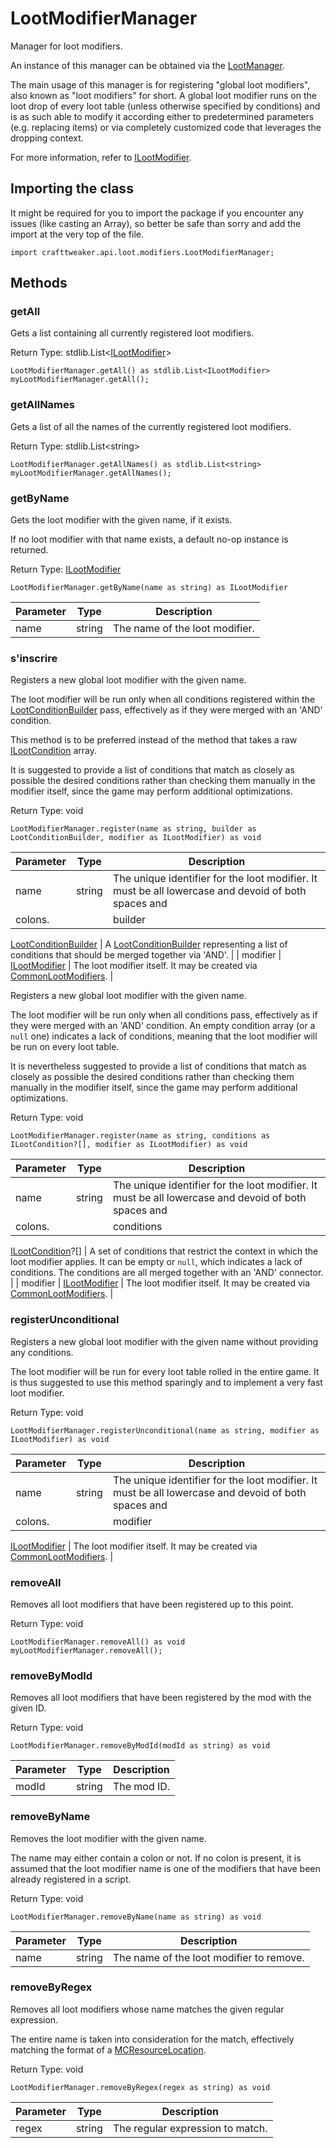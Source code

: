 # LootModifierManager

Manager for loot modifiers.

 An instance of this manager can be obtained via the [LootManager](/vanilla/api/loot/LootManager).

 The main usage of this manager is for registering "global loot modifiers", also known as "loot modifiers" for short. A global loot modifier runs on the loot drop of every loot table (unless otherwise specified by conditions) and is as such able to modify it according either to predetermined parameters (e.g. replacing items) or via completely customized code that leverages the dropping context.

 For more information, refer to [ILootModifier](/vanilla/api/loot/modifiers/ILootModifier).

## Importing the class

It might be required for you to import the package if you encounter any issues (like casting an Array), so better be safe than sorry and add the import at the very top of the file.
```zenscript
import crafttweaker.api.loot.modifiers.LootModifierManager;
```


## Methods

### getAll

Gets a list containing all currently registered loot modifiers.

Return Type: stdlib.List&lt;[ILootModifier](/vanilla/api/loot/modifiers/ILootModifier)&gt;

```zenscript
LootModifierManager.getAll() as stdlib.List<ILootModifier>
myLootModifierManager.getAll();
```

### getAllNames

Gets a list of all the names of the currently registered loot modifiers.

Return Type: stdlib.List&lt;string&gt;

```zenscript
LootModifierManager.getAllNames() as stdlib.List<string>
myLootModifierManager.getAllNames();
```

### getByName

Gets the loot modifier with the given name, if it exists.

 If no loot modifier with that name exists, a default no-op instance is returned.

Return Type: [ILootModifier](/vanilla/api/loot/modifiers/ILootModifier)

```zenscript
LootModifierManager.getByName(name as string) as ILootModifier
```

| Parameter | Type   | Description                    |
| --------- | ------ | ------------------------------ |
| name      | string | The name of the loot modifier. |


### s'inscrire

Registers a new global loot modifier with the given name.

 The loot modifier will be run only when all conditions registered within the [LootConditionBuilder](/vanilla/api/loot/conditions/LootConditionBuilder) pass, effectively as if they were merged with an 'AND' condition.

 This method is to be preferred instead of the method that takes a raw [ILootCondition](/vanilla/api/loot/conditions/ILootCondition) array.

 It is suggested to provide a list of conditions that match as closely as possible the desired conditions rather than checking them manually in the modifier itself, since the game may perform additional optimizations.

Return Type: void

```zenscript
LootModifierManager.register(name as string, builder as LootConditionBuilder, modifier as ILootModifier) as void
```

| Parameter | Type   | Description                                                                                         |
| --------- | ------ | --------------------------------------------------------------------------------------------------- |
| name      | string | The unique identifier for the loot modifier. It must be all lowercase and devoid of both spaces and |
 colons. | | builder | 

[LootConditionBuilder](/vanilla/api/loot/conditions/LootConditionBuilder) | A [LootConditionBuilder](/vanilla/api/loot/conditions/LootConditionBuilder) representing a list of conditions that should be merged together via 'AND'. | | modifier | [ILootModifier](/vanilla/api/loot/modifiers/ILootModifier) | The loot modifier itself. It may be created via [CommonLootModifiers](/vanilla/api/loot/modifiers/CommonLootModifiers). |


Registers a new global loot modifier with the given name.

 The loot modifier will be run only when all conditions pass, effectively as if they were merged with an 'AND' condition. An empty condition array (or a <code>null</code> one) indicates a lack of conditions, meaning that the loot modifier will be run on every loot table.

 It is nevertheless suggested to provide a list of conditions that match as closely as possible the desired conditions rather than checking them manually in the modifier itself, since the game may perform additional optimizations.

Return Type: void

```zenscript
LootModifierManager.register(name as string, conditions as ILootCondition?[], modifier as ILootModifier) as void
```

| Parameter | Type   | Description                                                                                         |
| --------- | ------ | --------------------------------------------------------------------------------------------------- |
| name      | string | The unique identifier for the loot modifier. It must be all lowercase and devoid of both spaces and |
 colons. | | conditions | 

[ILootCondition](/vanilla/api/loot/conditions/ILootCondition)?[] | A set of conditions that restrict the context in which the loot modifier applies. It can be empty or <code>null</code>, which indicates a lack of conditions. The conditions are all merged together with an 'AND' connector. | | modifier | [ILootModifier](/vanilla/api/loot/modifiers/ILootModifier) | The loot modifier itself. It may be created via [CommonLootModifiers](/vanilla/api/loot/modifiers/CommonLootModifiers). |


### registerUnconditional

Registers a new global loot modifier with the given name without providing any conditions.

 The loot modifier will be run for every loot table rolled in the entire game. It is thus suggested to use this method sparingly and to implement a very fast loot modifier.

Return Type: void

```zenscript
LootModifierManager.registerUnconditional(name as string, modifier as ILootModifier) as void
```

| Parameter | Type   | Description                                                                                         |
| --------- | ------ | --------------------------------------------------------------------------------------------------- |
| name      | string | The unique identifier for the loot modifier. It must be all lowercase and devoid of both spaces and |
 colons. | | modifier | 

[ILootModifier](/vanilla/api/loot/modifiers/ILootModifier) | The loot modifier itself. It may be created via [CommonLootModifiers](/vanilla/api/loot/modifiers/CommonLootModifiers). |


### removeAll

Removes all loot modifiers that have been registered up to this point.

Return Type: void

```zenscript
LootModifierManager.removeAll() as void
myLootModifierManager.removeAll();
```

### removeByModId

Removes all loot modifiers that have been registered by the mod with the given ID.

Return Type: void

```zenscript
LootModifierManager.removeByModId(modId as string) as void
```

| Parameter | Type   | Description |
| --------- | ------ | ----------- |
| modId     | string | The mod ID. |


### removeByName

Removes the loot modifier with the given name.

 The name may either contain a colon or not. If no colon is present, it is assumed that the loot modifier name is one of the modifiers that have been already registered in a script.

Return Type: void

```zenscript
LootModifierManager.removeByName(name as string) as void
```

| Parameter | Type   | Description                              |
| --------- | ------ | ---------------------------------------- |
| name      | string | The name of the loot modifier to remove. |


### removeByRegex

Removes all loot modifiers whose name matches the given regular expression.

 The entire name is taken into consideration for the match, effectively matching the format of a [MCResourceLocation](/vanilla/api/util/MCResourceLocation).

Return Type: void

```zenscript
LootModifierManager.removeByRegex(regex as string) as void
```

| Parameter | Type   | Description                      |
| --------- | ------ | -------------------------------- |
| regex     | string | The regular expression to match. |



